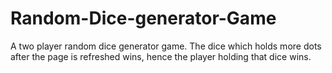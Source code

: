 # Random-Dice-generator-Game

 A two player random dice generator game. The dice which holds more dots after the page is refreshed wins, hence the player holding that dice wins.
